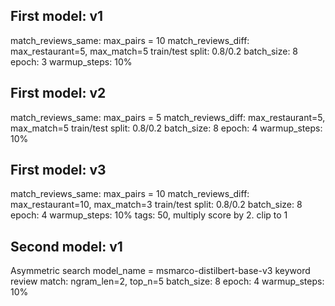 ## First model: v1
match_reviews_same: max_pairs = 10
match_reviews_diff: max_restaurant=5, max_match=5
train/test split:   0.8/0.2
batch_size:         8
epoch:              3
warmup_steps:       10%

## First model: v2
match_reviews_same: max_pairs = 5
match_reviews_diff: max_restaurant=5, max_match=5
train/test split:   0.8/0.2
batch_size:         8
epoch:              4
warmup_steps:       10%

## First model: v3
match_reviews_same: max_pairs = 10
match_reviews_diff: max_restaurant=10, max_match=3
train/test split:   0.8/0.2
batch_size:         8
epoch:              4
warmup_steps:       10%
tags: 50, multiply score by 2. clip to 1

## Second model: v1
Asymmetric search
model_name = msmarco-distilbert-base-v3
keyword review match: ngram_len=2, top_n=5
batch_size:         8
epoch:              4
warmup_steps:       10%




